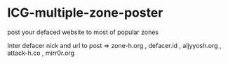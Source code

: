 # ICG-multiple-zone-poster
post your defaced website to most of popular zones

Inter defacer nick and url to post => zone-h.org , defacer.id , aljyyosh.org , attack-h.co , mirr0r.org

